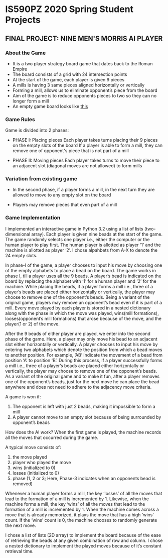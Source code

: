 # IS590PZ 2020 Spring Student Projects

## FINAL PROJECT: NINE MEN'S MORRIS AI PLAYER

### About the Game
* It is a two player strategy board game that dates back to the Roman Empire
* The board consists of a grid with 24 intersection points
* At the start of the game, each player is given 9 pieces 
* A mills is having 3 same pieces aligned horizontally or vertically
* Forming a mill, allows us to eliminate opponent’s piece from the board
* Aim of the game is to reduce opponents pieces to two so they can no longer form a mill
* An empty game board looks like [this](https://cdn.printablepaper.net/samples/Morris_Nine_Men.png)

### Game Rules
Game is divided into 2 phases:
* PHASE I: Placing pieces
Each player takes turns placing their 9 pieces on the empty slots of the board
If a player is able to form a mill, they can remove one of opponent's piece that is not part of a mill

* PHASE II: Moving pieces
Each player takes turns to move their piece to an adjacent slot (diagonal moves are not allowed) to form mills 

### Variation from existing game
* In the second phase, if a player forms a mill, in the next turn they are allowed to move to any empty slot on the board

* Players may remove pieces that even part of a mill

### Game Implementation

I implemented an interactive game in Python 3.2 using a list of lists (two-dimensional array). Each player is given nine beads at the start of the game. The game randomly selects one player i.e., either the computer or the human player to play first. The human player is allotted as player ‘1’ and the machine is allotted as player ‘2’. I chose alpahbets from A-X to denote the 24 empty slots.

In phase-I of the game, a player chooses to input his move by choosing one of the empty alphabets to place a bead on the board. The game works in phase I, till a player uses all the 9 beads. A player’s bead is indicated on the board by replacing the alphabet with ‘1’ for a human player and ‘2’ for the machine. While placing the beads, if a player forms a mill i.e., three of a player’s beads are placed either horizontally or vertically, the player may choose to remove one of the opponent’s beads. Being a variant of the original game, players may remove an opponent’s bead even if it is part of a mill. Every move played by each player is stored in a nested dictionary along with the phase in which the move was played, wins(mill formations), looses(opponent’s mill formations) that arose because of the move, and the player(1 or 2) of the move. 

After the 9 beads of either player are played, we enter into the second phase of the game. Here, a player may only move his bead to an adjacent slot either horizontally or vertically. A player chooses to input his move by entering two alphabets which denote the position from which a bead moves to another position. For example, ‘AB’ indicate the movement of a bead from position ‘A’ to position ‘B’. During this process, if a player successfully forms a mill i.e., three of a player’s beads are placed either horizontally or vertically, the player may choose to remove one of the opponent’s beads. As a variant of the original game and to make it fun, after a player removes one of the opponent’s beads, just for the next move he can place the bead anywhere and does not need to adhere to the adjacency move criteria. 

A game is won if:
1. The opponent is left with just 2 beads, making it impossible to form a mill
2. A player cannot move to an empty slot because of being surrounded by opponent’s beads

How does the AI work?
When the first game is played, the machine records all the moves that occurred during the game.

A typical move consists of:
1. the move played
2. player who played the move
3. wins (initialized to 0)
4. losses (initialized to 0)
5. phase (1, 2 or 3; Here, Phase-3 indicates when an opponents bead is removed)

Whenever a human player forms a mill, the key ‘losses’ of all the moves that lead to the formation of a mill is incremented by 1.  Likewise, when the machine forms a mill, the key ‘wins’ of all the moves that lead to the formation of a mill is incremented by 1. When the machine comes across a move that is already memorized, it plays the move that has a high ‘wins’ count. If the ‘wins’ count is 0, the machine chooses to randomly generate the next move.

I chose a list of lists (2D array) to implement the board because of the ease of retrieving the beads at any given combination of row and column. I chose a nested dictionary to implement the played moves because of it’s constant retrieval time.
